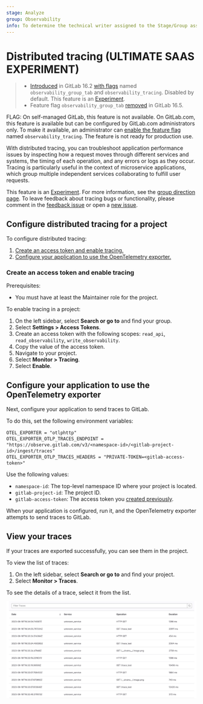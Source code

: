 ```yaml
---
stage: Analyze
group: Observability
info: To determine the technical writer assigned to the Stage/Group associated with this page, see https://about.gitlab.com/handbook/product/ux/technical-writing/#assignments
---
```


# Distributed tracing **(ULTIMATE SAAS EXPERIMENT)**

> - [Introduced](https://gitlab.com/gitlab-org/gitlab/-/merge_requests/124966) in GitLab 16.2 [with flags](../administration/feature_flags.md) named `observability_group_tab` and `observability_tracing`. Disabled by default. This feature is an [Experiment](../policy/experiment-beta-support.md#experiment).
> - Feature flag `observability_group_tab` [removed](https://gitlab.com/gitlab-org/gitlab/-/merge_requests/133264) in GitLab 16.5.

FLAG:
On self-managed GitLab, this feature is not available.
On GitLab.com, this feature is available but can be configured by GitLab.com administrators only.
To make it available, an administrator can [enable the feature flag](../administration/feature_flags.md) named `observability_tracing`.
The feature is not ready for production use.

With distributed tracing, you can troubleshoot application performance issues by inspecting how a request moves through different services and systems, the timing of each operation, and any errors or logs as they occur. Tracing is particularly useful in the context of microservice applications, which group multiple independent services collaborating to fulfill user requests.

This feature is an [Experiment](../policy/experiment-beta-support.md). For more information, see the [group direction page](https://about.gitlab.com/direction/analytics/observability/). To leave feedback about tracing bugs or functionality, please comment in the [feedback issue](https://gitlab.com/gitlab-org/opstrace/opstrace/-/issues/2363) or open a [new issue](https://gitlab.com/gitlab-org/opstrace/opstrace/-/issues/new).

## Configure distributed tracing for a project

To configure distributed tracing:

1. [Create an access token and enable tracing.](#create-an-access-token-and-enable-tracing)
1. [Configure your application to use the OpenTelemetry exporter.](#configure-your-application-to-use-the-opentelemetry-exporter)

### Create an access token and enable tracing

Prerequisites:

- You must have at least the Maintainer role for the project.

To enable tracing in a project:

1. On the left sidebar, select **Search or go to** and find your group.
1. Select **Settings > Access Tokens**.
1. Create an access token with the following scopes: `read_api`, `read_observability`, `write_observability`.
1. Copy the value of the access token.
1. Navigate to your project.
1. Select **Monitor > Tracing**.
1. Select **Enable**.

## Configure your application to use the OpenTelemetry exporter

Next, configure your application to send traces to GitLab.

To do this, set the following environment variables:

```shell
OTEL_EXPORTER = "otlphttp"
OTEL_EXPORTER_OTLP_TRACES_ENDPOINT = "https://observe.gitlab.com/v3/<namespace-id>/<gitlab-project-id>/ingest/traces"
OTEL_EXPORTER_OTLP_TRACES_HEADERS = "PRIVATE-TOKEN=<gitlab-access-token>"
```

Use the following values:

- `namespace-id`: The top-level namespace ID where your project is located.
- `gitlab-project-id`: The project ID.
- `gitlab-access-token`: The access token you [created previously](#create-an-access-token-and-enable-tracing).

When your application is configured, run it, and the OpenTelemetry exporter attempts to send
traces to GitLab.

## View your traces

If your traces are exported successfully, you can see them in the project.

To view the list of traces:

1. On the left sidebar, select **Search or go to** and find your project.
1. Select **Monitor > Traces**.

To see the details of a trace, select it from the list.

![list of traces](img/tracing_list_v16_3.png)
